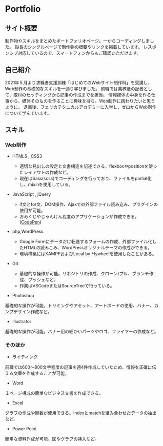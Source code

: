 # Portfolio

## サイト概要

制作物やスキルをまとめたポートフォリオページ。一からコーディングしました。
縦長のシングルページで制作物の概要やリンクを掲載しています。
レスポンシブ対応しているので、スマートフォンからもご確認いただけます。

## 自己紹介

2021年５月より求職者支援訓練「はじめてのWebサイト制作科」を受講し、
Web制作の基礎的なスキルを一通り学びました。
前職では業界紙の記者として、取材のセッティングから記事の作成までを担当。
情報媒体の中身を作る仕事から、媒体そのものを作ることに興味を持ち、Web制作に携わりたいと思うように。
退職後、フェリカテクニカルアカデミーに入学し、ゼロからWeb制作について学んでいます。

## スキル
### Web制作
- HTML5 , CSS3
    - 適切な見出しの設定と文書構造を記述できる。flexboxやpositionを使ったレイアウトの作成など。
    - 現在はSass(scss)でコーディングを行っており、ファイルをpartial化し、mixinを使用している。

- JavaScript , jQuery
    - if文とfor文、DOM操作、Ajaxでの外部ファイル読み込み、プラグインの使用が可能。
    - おみくじやじゃんけん程度のアプリケーションが作成できる。([CodePen](https://codepen.io/takahashi210517))

- php,WordPress
    - Google Formにデータだけ転送するフォームの作成、外部ファイル化したHTMLの読みこみ、WordPressオリジナルテーマの作成ができる。
    - 環境構築にはXAMPPおよびLocal by Flywheelを使用したことがある。

- Git
    - 基礎的な操作が可能。リポジトリの作成、クローン/プル、ブランチ作成、プッシュなど。
    - 作業はVSCodeまたはSourceTreeで行っている。

- Photoshop

基礎的な操作が可能。トリミングやアセット、アートボードの使用、バナー、カンプデザイン作成など。

- Illustrator

基礎的な操作が可能。バナー用の細かいパーツやロゴ、フライヤーの作成など。

### そのほか
- ライティング

前職では600～800文字程度の記事を週4件作成していたため、情報を正確に伝える文章を作成することが可能。

- Word

１ページ構成の簡単なビジネス文書を作成できる。

- Excel

グラフの作成や関数が使用できる。indexとmatchを組み合わせたデータの抽出など。

- Power Point

簡単な資料作成が可能。図やグラフの挿入など。
